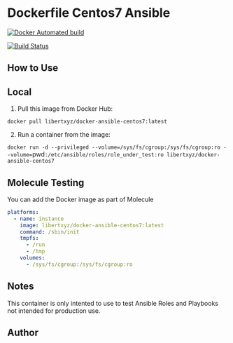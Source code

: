 # Dockerfile Centos7 Ansible

[![Docker Automated build](https://img.shields.io/docker/automated/libertxyz/docker-ansible-centos7.svg?maxAge=2592000)](https://hub.docker.com/r/libertxyz/docker-ansible-centos7)



[![Build Status](https://travis-ci.com/libert-xyz/docker-ansible-centos7.svg?branch=master)](https://travis-ci.com/libert-xyz/docker-ansible-centos7)

## How to Use

## Local

  1. Pull this image from Docker Hub:

  `docker pull libertxyz/docker-ansible-centos7:latest`

  2. Run a container from the image:

  `docker run -d --privileged --volume=/sys/fs/cgroup:/sys/fs/cgroup:ro --volume=`pwd`:/etc/ansible/roles/role_under_test:ro libertxyz/docker-ansible-centos7`

## Molecule Testing

You can add the Docker image as part of Molecule

```yaml
platforms:
  - name: instance
    image: libertxyz/docker-ansible-centos7:latest
    command: /sbin/init
    tmpfs:
      - /run
      - /tmp
    volumes:
      - /sys/fs/cgroup:/sys/fs/cgroup:ro
```

## Notes

This container is only intented to use to test Ansible Roles and Playbooks not intended for production use.

## Author

